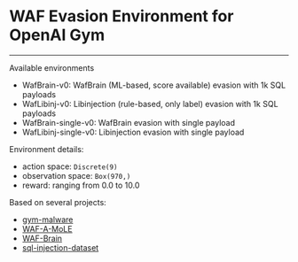 # WAF Evasion Environment for OpenAI Gym
**************************

Available environments
- WafBrain-v0: WafBrain (ML-based, score available) evasion with 1k SQL payloads
- WafLibinj-v0: Libinjection (rule-based, only label) evasion with 1k SQL payloads
- WafBrain-single-v0: WafBrain evasion with single payload
- WafLibinj-single-v0: Libinjection evasion with single payload

Environment details:
- action space: `Discrete(9)`
- observation space: `Box(970,)`
- reward: ranging from 0.0 to 10.0 

Based on several projects:
- [gym-malware](https://github.com/endgameinc/gym-malware)
- [WAF-A-MoLE](https://github.com/AvalZ/waf-a-mole)
- [WAF-Brain](https://github.com/BBVA/waf-brain)
- [sql-injection-dataset](https://www.kaggle.com/syedsaqlainhussain/sql-injection-dataset)

